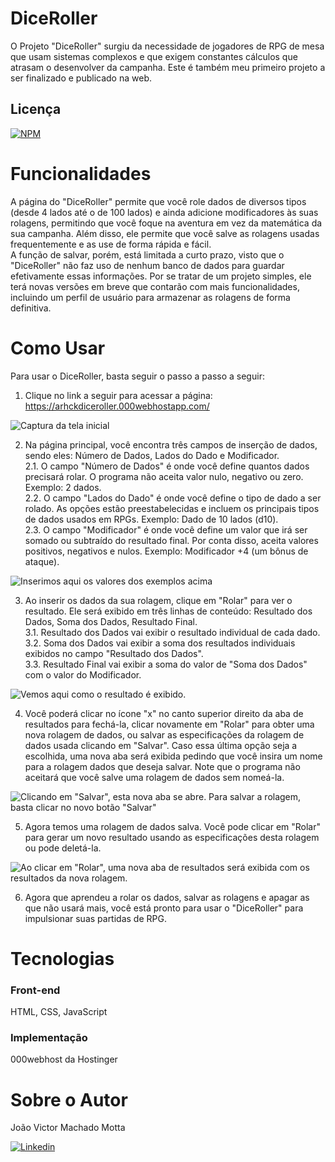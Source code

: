 # DiceRoller

O Projeto "DiceRoller" surgiu da necessidade de jogadores de RPG de mesa que usam sistemas complexos e que exigem constantes cálculos que atrasam o desenvolver da campanha. Este é também meu primeiro projeto a ser finalizado e publicado na web.
  
## Licença

[![NPM](https://img.shields.io/npm/l/react)](https://github.com/Arhck/DiceRoller/blob/main/LICENSE)

# Funcionalidades

A página do "DiceRoller" permite que você role dados de diversos tipos (desde 4 lados até o de 100 lados) e ainda adicione modificadores às suas rolagens, permitindo que você foque na aventura em vez da matemática da sua campanha. Além disso, ele permite que você salve as rolagens usadas frequentemente e as use de forma rápida e fácil.  
A função de salvar, porém, está limitada a curto prazo, visto que o "DiceRoller" não faz uso de nenhum banco de dados para guardar efetivamente essas informações. Por se tratar de um projeto simples, ele terá novas versões em breve que contarão com mais funcionalidades, incluindo um perfil de usuário para armazenar as rolagens de forma definitiva.

# Como Usar

Para usar o DiceRoller, basta seguir o passo a passo a seguir:  
  
1. Clique no link a seguir para acessar a página: https://arhckdiceroller.000webhostapp.com/

![Captura da tela inicial](https://user-images.githubusercontent.com/98413991/225634237-07835156-7555-4825-a96a-f8b4bdfea4eb.png)

2. Na página principal, você encontra três campos de inserção de dados, sendo eles: Número de Dados, Lados do Dado e Modificador.  
2.1. O campo "Número de Dados" é onde você define quantos dados precisará rolar. O programa não aceita valor nulo, negativo ou zero. Exemplo: 2 dados.  
2.2. O campo "Lados do Dado" é onde você define o tipo de dado a ser rolado. As opções estão preestabelecidas e incluem os principais tipos de dados usados em RPGs. Exemplo: Dado de 10 lados (d10).  
2.3. O campo "Modificador" é onde você define um valor que irá ser somado ou subtraído do resultado final. Por conta disso, aceita valores positivos, negativos e nulos. Exemplo: Modificador +4 (um bônus de ataque).  
  
![Inserimos aqui os valores dos exemplos acima](https://user-images.githubusercontent.com/98413991/225635107-1fc03f4f-c155-4ada-a9d0-0888c3cee5c6.png)
  
3. Ao inserir os dados da sua rolagem, clique em "Rolar" para ver o resultado. Ele será exibido em três linhas de conteúdo: Resultado dos Dados, Soma dos Dados, Resultado Final.  
3.1. Resultado dos Dados vai exibir o resultado individual de cada dado.  
3.2. Soma dos Dados vai exibir a soma dos resultados individuais exibidos no campo "Resultado dos Dados".  
3.3. Resultado Final vai exibir a soma do valor de "Soma dos Dados" com o valor do Modificador.

![Vemos aqui como o resultado é exibido.](https://user-images.githubusercontent.com/98413991/225636048-77830177-49da-4572-8736-4e959434a810.png)
  
4. Você poderá clicar no ícone "x" no canto superior direito da aba de resultados para fechá-la, clicar novamente em "Rolar" para obter uma nova rolagem de dados, ou salvar as especificações da rolagem de dados usada clicando em "Salvar". Caso essa última opção seja a escolhida, uma nova aba será exibida pedindo que você insira um nome para a rolagem dados que deseja salvar. Note que o programa não aceitará que você salve uma rolagem de dados sem nomeá-la.
  
  ![Clicando em "Salvar", esta nova aba se abre. Para salvar a rolagem, basta clicar no novo botão "Salvar"](https://user-images.githubusercontent.com/98413991/225637512-f01c7cba-bdfe-4b6b-a85d-89dad4a4d971.png)
  
5. Agora temos uma rolagem de dados salva. Você pode clicar em "Rolar" para gerar um novo resultado usando as especificações desta rolagem ou pode deletá-la.
  
  ![Ao clicar em "Rolar", uma nova aba de resultados será exibida com os resultados da nova rolagem.](https://user-images.githubusercontent.com/98413991/225638181-58e7038f-d72d-4cc9-a913-4bb47f767424.png)
  
6. Agora que aprendeu a rolar os dados, salvar as rolagens e apagar as que não usará mais, você está pronto para usar o "DiceRoller" para impulsionar suas partidas de RPG.

# Tecnologias
### Front-end
HTML, CSS, JavaScript

### Implementação
000webhost da Hostinger

# Sobre o Autor

João Victor Machado Motta

[![Linkedin](https://user-images.githubusercontent.com/98413991/225648618-b8d8c70d-28d4-43d3-b30d-8e27abaa1a97.png)](https://www.linkedin.com/in/jo%C3%A3o-victor-machado-motta-1aa292229/)
